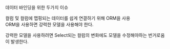 데이터 바인딩을 위한 두가지 이슈

컬럼 및 컬럼에 맵핑되는 데이터를 쉽게 연결하기 위해 ORM을 사용  
ORM을 사용하면 강력한 모델을 사용해야 한다.  

강력한 모델을 사용하려면 Select되는 컬럼의 변화에도 모델을 수정해야하는 번거로움이 발생한다.